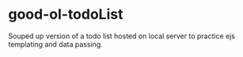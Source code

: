 # good-ol-todoList
Souped up version of a todo list hosted on local server to practice ejs templating and data passing. 
